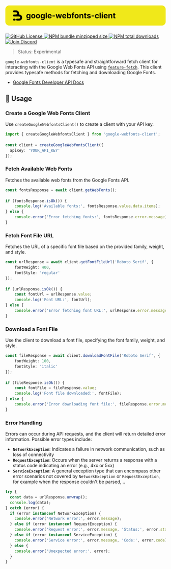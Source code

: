 <h1 align="center">
  <img src="./.github/banner.svg" alt="google-webfonts-client banner">
</h1>

<p align="left">
    <a href="https://github.com/inbeta-group/monorepo/blob/develop/LICENSE">
        <img src="https://img.shields.io/github/license/inbeta-group/monorepo.svg?label=license&style=flat&colorA=293140&colorB=F0E81A" alt="GitHub License"/>
    </a>
    <a href="https://www.npmjs.com/package/google-webfonts-client">
        <img src="https://img.shields.io/bundlephobia/minzip/google-webfonts-client.svg?label=minzipped%20size&style=flat&colorA=293140&colorB=F0E81A" alt="NPM bundle minzipped size"/>
    </a>
    <a href="https://www.npmjs.com/package/google-webfonts-client">
        <img src="https://img.shields.io/npm/dt/google-webfonts-client.svg?label=downloads&style=flat&colorA=293140&colorB=F0E81A" alt="NPM total downloads"/>
    </a>
    <a href="https://dyn.art/s/discord/?source=inbeta-group-readme">
        <img src="https://img.shields.io/discord/795291052897992724.svg?label=&logo=discord&logoColor=ffffff&color=7389D8&labelColor=F0E81A" alt="Join Discord"/>
    </a>
</p>

> Status: Experimental

`google-webfonts-client` is a typesafe and straightforward fetch client for interacting with the Google Web Fonts API using [`feature-fetch`](https://github.com/inbeta-group/monorepo/tree/develop/packages/feature-fetch). This client provides typesafe methods for fetching and downloading Google Fonts.

- [Google Fonts Developer API Docs](https://developers.google.com/fonts/docs/developer_api)

## 📖 Usage

### Create a Google Web Fonts Client

Use `createGoogleWebfontsClient()` to create a client with your API key.

```ts
import { createGoogleWebfontsClient } from 'google-webfonts-client';

const client = createGoogleWebfontsClient({
  apiKey: 'YOUR_API_KEY'
});
```

### Fetch Available Web Fonts

Fetches the available web fonts from the Google Fonts API.

```ts
const fontsResponse = await client.getWebFonts();

if (fontsResponse.isOk()) {
    console.log('Available fonts:', fontsResponse.value.data.items);
} else {
    console.error('Error fetching fonts:', fontsResponse.error.message);
}
```

### Fetch Font File URL

Fetches the URL of a specific font file based on the provided family, weight, and style.

```ts
const urlResponse = await client.getFontFileUrl('Roboto Serif', {
    fontWeight: 400,
    fontStyle: 'regular'
});

if (urlResponse.isOk()) {
    const fontUrl = urlResponse.value;
    console.log('Font URL:', fontUrl);
} else {
    console.error('Error fetching font URL:', urlResponse.error.message);
}
```

### Download a Font File

Use the client to download a font file, specifying the font family, weight, and style.

```ts
const fileResponse = await client.downloadFontFile('Roboto Serif', {
    fontWeight: 100,
    fontStyle: 'italic'
});

if (fileResponse.isOk()) {
    const fontFile = fileResponse.value;
    console.log('Font file downloaded:', fontFile);
} else {
    console.error('Error downloading font file:', fileResponse.error.message);
}
```

### Error Handling

Errors can occur during API requests, and the client will return detailed error information. Possible error types include:

- **`NetworkException`**: Indicates a failure in network communication, such as loss of connectivity
- **`RequestException`**: Occurs when the server returns a response with a status code indicating an error (e.g., 4xx or 5xx)
- **`ServiceException`**: A general exception type that can encompass other error scenarios not covered by `NetworkException` or `RequestException`, for example when the response couldn't be parsed, ..

```ts
try {
  const data = urlResponse.unwrap();
  console.log(data);
} catch (error) {
  if (error instanceof NetworkException) {
    console.error('Network error:', error.message);
  } else if (error instanceof RequestException) {
    console.error('Request error:', error.message, 'Status:', error.status);
  } else if (error instanceof ServiceException) {
    console.error('Service error:', error.message, 'Code:', error.code);
  } else {
    console.error('Unexpected error:', error);
  }
}
```